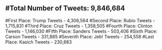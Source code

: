 #Total Number of Tweets: 9,846,684 
---
#First Place: Trump Tweets - 4,306,584
#Second Place: Rubio Tweets - 1,715,831
#Third Place: Cruz Tweets - 1,358,505
#Fourth Place: Clinton Tweets - 1,146,030
#Fifth Place: Sanders Tweets - 503,406
#Sixth Place: Carson Tweets - 331,885
#Seventh Place: Jeb! Tweets - 254,558
#Last Place: Kasich Tweets - 230,883
